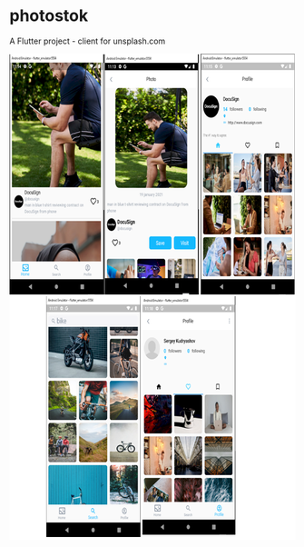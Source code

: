 # photostok
A Flutter project - client for unsplash.com


<a href="url"><img src="screenshots/screens.png" align="left" height="856" width="701" ></a>

